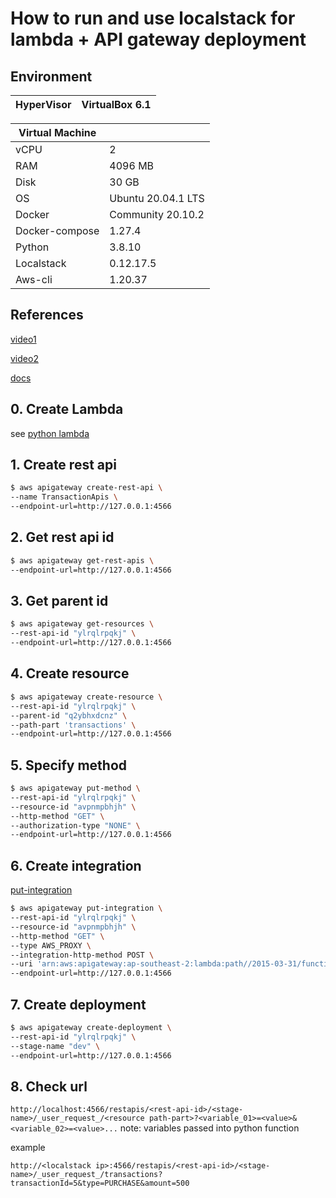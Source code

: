 # How to run and use localstack for lambda + API gateway deployment

## Environment

| HyperVisor | VirtualBox 6.1 |
| ------ | ------ |

| Virtual Machine |  |
| ------ | ------ |
| vCPU | 2 |
| RAM | 4096 MB |
| Disk | 30 GB |
| OS | Ubuntu 20.04.1 LTS |
| Docker | Community 20.10.2 |
| Docker-compose | 1.27.4 |
| Python | 3.8.10 |
| Localstack | 0.12.17.5 |
| Aws-cli | 1.20.37 |

## References
[video1](https://www.youtube.com/watch?v=uFsaiEhr1zs&t)

[video2](https://www.youtube.com/watch?v=uICnMaOP5yE)

[docs](https://docs.aws.amazon.com/apigateway/latest/developerguide/set-up-lambda-custom-integrations.html)

## 0. Create Lambda
see [python lambda](../main/python/README.md)

## 1. Create rest api
```sh
$ aws apigateway create-rest-api \
--name TransactionApis \
--endpoint-url=http://127.0.0.1:4566
```

## 2. Get rest api id
```sh
$ aws apigateway get-rest-apis \
--endpoint-url=http://127.0.0.1:4566
```

## 3. Get parent id
```sh
$ aws apigateway get-resources \
--rest-api-id "ylrqlrpqkj" \
--endpoint-url=http://127.0.0.1:4566
```

## 4. Create resource
```sh
$ aws apigateway create-resource \
--rest-api-id "ylrqlrpqkj" \
--parent-id "q2ybhxdcnz" \
--path-part 'transactions' \
--endpoint-url=http://127.0.0.1:4566
```

## 5. Specify method
```sh
$ aws apigateway put-method \
--rest-api-id "ylrqlrpqkj" \
--resource-id "avpnmpbhjh" \
--http-method "GET" \
--authorization-type "NONE" \
--endpoint-url=http://127.0.0.1:4566
```

## 6. Create integration
[put-integration](https://docs.aws.amazon.com/cli/latest/reference/apigateway/put-integration.html)
```sh
$ aws apigateway put-integration \
--rest-api-id "ylrqlrpqkj" \
--resource-id "avpnmpbhjh" \
--http-method "GET" \
--type AWS_PROXY \
--integration-http-method POST \
--uri 'arn:aws:apigateway:ap-southeast-2:lambda:path//2015-03-31/functions/arn:aws:lambda:ap-southeast-2:000000000000:function:my-function' \
--endpoint-url=http://127.0.0.1:4566
```


## 7. Create deployment
```sh
$ aws apigateway create-deployment \
--rest-api-id "ylrqlrpqkj" \
--stage-name "dev" \
--endpoint-url=http://127.0.0.1:4566
```


## 8. Check url

`http://localhost:4566/restapis/<rest-api-id>/<stage-name>/_user_request_/<resource path-part>?<variable_01>=<value>&<variable_02>=<value>...`
note: variables passed into python function

example
```
http://<localstack ip>:4566/restapis/<rest-api-id>/<stage-name>/_user_request_/transactions?transactionId=5&type=PURCHASE&amount=500
```
